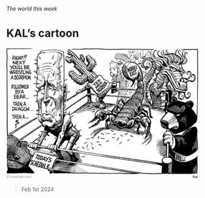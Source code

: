 ###### The world this week

# KAL’s cartoon 

#####  

![image](images/20240203_WWD000.png) 

> Feb 1st 2024 






